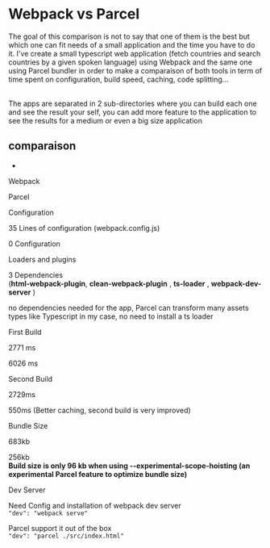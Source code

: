 # Webpack vs Parcel

The goal of this comparison is not to say that one of them is the best
but which one can fit needs of a small application and the time you have
to do it. I've create a small typescript web application (fetch
countries and search countries by a given spoken language) using Webpack
and the same one using Parcel bundler in order to make a comparaison of
both tools in term of time spent on configuration, build speed, caching,
code splitting...

\
 The apps are separated in 2 sub-directories where you can build each
one and see the result your self, you can add more feature to the
application to see the results for a medium or even a big size
application

## comparaison

-

Webpack

Parcel

Configuration

35 Lines of configuration (webpack.config.js)

0 Configuration

Loaders and plugins

3 Dependencies \
 (**html-webpack-plugin**, **clean-webpack-plugin** , **ts-loader** ,
**webpack-dev-server** )

no dependencies needed for the app, Parcel can transform many assets
types like Typescript in my case, no need to install a ts loader

First Build

2771 ms

6026 ms

Second Build

2729ms

550ms (Better caching, second build is very improved)

Bundle Size

683kb

256kb \
 **Build size is only 96 kb when using --experimental-scope-hoisting (an
experimental Parcel feature to optimize bundle size)**

Dev Server

Need Config and installation of webpack dev server \
 `"dev": "webpack serve"`

Parcel support it out of the box\
 `"dev": "parcel ./src/index.html"`
